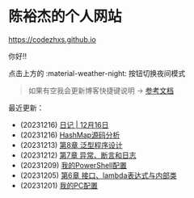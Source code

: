 # 陈裕杰的个人网站

<https://codezhxs.github.io>

你好!!

点击上方的 :material-weather-night: 按钮切换夜间模式

> 如果有空我会更新博客快捷键说明 -> [参考文档](https://squidfunk.github.io/mkdocs-material/setup/setting-up-navigation/#keyboard-shortcuts-mkdocsyml)

最近更新：

- (20231216) [日记 | 12月16日](./essay/diary/2023-12.md)
- (20231216) [HashMap源码分析](./dev/java/SourceCode/HashMap.md)
- (20231213) [第8章 泛型程序设计](./dev/java/CoreJava/ch08.md)
- (20231212) [第7章 异常、断言和日志](./dev/java/CoreJava/ch07.md)
- (20231209) [我的PowerShell配置](./dev/my_powershell.md)
- (20231205) [第6章 接口、lambda表达式与内部类](./dev/java/CoreJava/ch06.md)
- (20231201) [我的PC配置](./others/pc.md)




